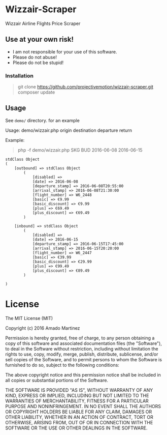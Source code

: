 # Wizzair-Scraper
Wizzair Airline Flights Price Scraper


## Use at your own risk!
* I am not responsible for your use of this software.
* Please do not abuse!
* Please do not be stupid!


### Installation

> git clone https://github.com/projectivemotion/wizzair-scraper.git
> composer update

## Usage

See `demo/` directory. for an example

Usage: demo/wizzair.php origin destination departure return

Example: 
> php -f demo/wizzair.php SKG BUD 2016-06-08 2016-06-15

    stdClass Object
    (
        [outbound] => stdClass Object
            (
                [disabled] => 
                [date] => 2016-06-08
                [departure_stamp] => 2016-06-08T20:55:00
                [arrival_stamp] => 2016-06-08T21:30:00
                [flight_number] => W6_2448
                [basic] => €9.99
                [basic_discount] => €9.99
                [plus] => €69.49
                [plus_discount] => €69.49
            )
    
        [inbound] => stdClass Object
            (
                [disabled] => 
                [date] => 2016-06-15
                [departure_stamp] => 2016-06-15T17:45:00
                [arrival_stamp] => 2016-06-15T20:20:00
                [flight_number] => W6_2447
                [basic] => €39.99
                [basic_discount] => €29.99
                [plus] => €99.49
                [plus_discount] => €89.49
            )
    
    )

# License
The MIT License (MIT)

Copyright (c) 2016 Amado Martinez

Permission is hereby granted, free of charge, to any person obtaining a copy
of this software and associated documentation files (the "Software"), to deal
in the Software without restriction, including without limitation the rights
to use, copy, modify, merge, publish, distribute, sublicense, and/or sell
copies of the Software, and to permit persons to whom the Software is
furnished to do so, subject to the following conditions:

The above copyright notice and this permission notice shall be included in all
copies or substantial portions of the Software.

THE SOFTWARE IS PROVIDED "AS IS", WITHOUT WARRANTY OF ANY KIND, EXPRESS OR
IMPLIED, INCLUDING BUT NOT LIMITED TO THE WARRANTIES OF MERCHANTABILITY,
FITNESS FOR A PARTICULAR PURPOSE AND NONINFRINGEMENT. IN NO EVENT SHALL THE
AUTHORS OR COPYRIGHT HOLDERS BE LIABLE FOR ANY CLAIM, DAMAGES OR OTHER
LIABILITY, WHETHER IN AN ACTION OF CONTRACT, TORT OR OTHERWISE, ARISING FROM,
OUT OF OR IN CONNECTION WITH THE SOFTWARE OR THE USE OR OTHER DEALINGS IN THE
SOFTWARE.
